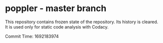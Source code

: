 # poppler - master branch

This repository contains frozen state of the repository.
Its history is cleared. It is used only for static code
analysis with Codacy.

Commit Time: 1692183974